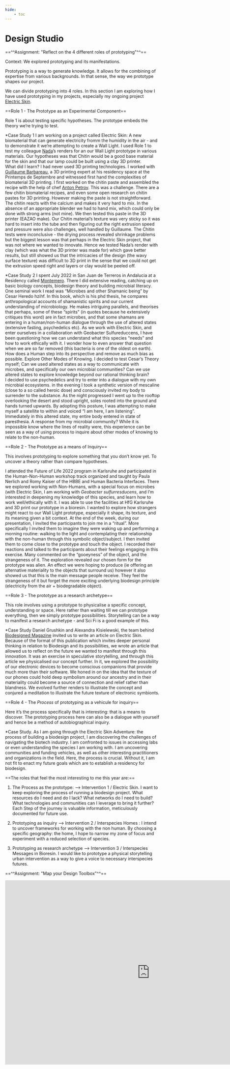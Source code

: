 ```yaml
---
hide:
    - toc
---
```


# Design Studio

==^^Assignment: "Reflect on the 4 different roles of prototyping"^^==




Context: We explored prototyping and its manifestations.

Prototyping is a way to generate knowledge. It allows for the combining of expertise from various backgrounds. In that sense, the way we prototype shapes our project.

We can divide prototyping into 4 roles. In this section I am exploring how I have used prototyping in my projects, especially my ongoing project [Electric Skin](https://www.linkedin.com/company/electric-skin/).




==Role 1 - The Prototype as an Experimental Component==

Role 1 is about testing specific hypotheses. The prototype embeds the theory we’re trying to test.

*Case Study 1
I am working on a project called Electric Skin: A new biomaterial that can generate electricity fromm the humidity in the air - and to demonstrate it we’re attempting to create a Wall Light. I used Role 1 to test my colleague [Nada](https://www.linkedin.com/in/nada-elkharashi-a46467211/)’s renders for an our Wall Light prototype in various materials. Our hypotheses was that Chitin would be a good base material for the skin and that our lamp could be built using a clay 3D printer.  
What did I learn? I had never used 3D printing technologies. I worked with [Guillaume Barbareau](https://www.linkedin.com/in/guillaumebarbareau/),  a 3D printing expert at his residency space at the Printemps de Septembre and witnessed first hand the complexities of biomaterial 3D printing.  I first worked on the chitin paste and assembled the recipe with the help of chef [Anton Petrov](https://www.linkedin.com/in/anton-petrov-7a1b8117b/). This was a challenge. There are a few chitin biomaterial recipes, and even some open research on chitin pastes for 3D printing. However making the paste is not straightforward. The chitin reacts with the calcium and makes it very hard to mix. In the absence of an appropriate blender we had to hand mix, which could only be done with strong arms (not mine).
We then tested this paste in the 3D printer (EAZAO make). Our Chitin material’s texture was very sticky so it was hard to insert into the tube and then figuring out the right extrusion speed and pressure were also challenges, well handled by Guillaume.
The Chitin tests were inconclusive - the drying process revealed shrinkage problems but the biggest lesson was that perhaps in the Electric Skin project, that was not where we wanted to innovate.
Hence we tested Nada’s render with clay (which was what the 3D printer was made for) which gave better results, but still showed us that the intricacies of the design (the wavy surface texture) was difficult to 3D print in the sense that we could not get the extrusion speed right and layers or clay would be peeled off.

*Case Study 2
I spent July 2022 in San Juan de Terreros in Andalucia at a Residency called [Montemero](https://www.montemero.eu/). There I did extensive reading, catching up on basic biology concepts, biodesign theory and building microbial literacy. One seminal work I read was “Microbes and other Shamanic being” by Cesar Heredo hzihf. In this book, which is his phd thesis, he compares anthropological accounts of shamanistic spirits and our current understanding of microbiology. He makes intriguing parallels, and theorises that perhaps, some of these “spirits” (in quotes because he extensively critiques this word) are in fact microbes, and that some shamans are entering in a human/non-human dialogue through the use of altered states (extensive fasting, psychedelics etc). As we work with Electric Skin, and enter ourselves in a collaboration with Geobacter Sulfureduccens, I have been questioning how we can understand what this species “needs” and how to work ethically with it. I wonder how to even answer that question when we are so far removed (this bacteria is one of the oldest on earth). How does a Human step into its perspective and remove as much bias as possible. Explore Other Modes of Knowing. I decided to test Cesar’s Theory myself; Can we used altered states as a way to communicate with microbes, and specifically our own microbial communities? Can we use altered states to explore knowledge beyond our rational thinking brain?  
I decided to use psychedelics and try to enter into a dialogue with my own microbial ecosystems.  in the evening  I took a synthetic version of mescaline (close to a so called heroic dose) and   consciously invited my body to surrender to the substance. As the night progressed I went up to the rooftop overlooking the desert and stood upright, soles rooted into the ground and hands turned upwards. By adopting this posture, I was attempting to make myself a satellite to within and voiced “I am here, I am listening”. Immediately in this altered state, my entire body entered in state of paresthesia.  A response from my microbial community? While it is impossible know where the lines of reality were, this experience can be seen as a way of using process to inquire about other modes of knowing to relate to the non-human.



==Role 2 - The Prototype as a means of Inquiry==

This involves prototyping to explore something that you don’t know yet. To uncover a theory rather than compare hypotheses.

I attended the Future of Life 2022 program in Karlsruhe and participated in the Human-Non-Human workshop track organized and taught by Paula Nerlich and Romy Kaiser of the HBBE and Human Bacteria Interfaces. There we explored working with Non-Humans, with a special focus on microbes (with Electric Skin, I am working with *Geobacter sulfurresducens*, and I’m interested in deepening my knowledge of this species, and learn how to work well/ethically with it. I was able to use the facilities at HfG Karlsruhe and 3D print our prototype in a bioresin. I wanted to explore how strangers might react to our Wall Light prototype, especially it shape, its texture, and its meaning given a bit context. At the end of the week, during our presentation, I invited the participants to join me in a “ritual”. More specifically I invited them to imagine they were waking up and performing a morning routine: walking to the light and contemplating their relationship with the non-human through this symbolic object/subject. I then invited them to come close to the prototype and touch the object.
I recorded their reactions and talked to the participants about their feelings engaging in this exercise. Many commented on the “gooeyness” of the object, and the strangeness of it. The exploration revealed our chosen form for the prototype was alien. An effect we were hoping to produce (ie offering an alternative materiality to the objects that surround us) however it also showed us that this is the main message people receive. They feel the strangeness of it but forget the more exciting underlying biodesign principle (electricity from the air + biodegradable object).



==Role 3 - The prototype as a research archetype==

This role involves using a prototype to physicalise a specific concept, understanding or space.  Here rather than waiting till we can prototype everything, then we simply prototype possibilities. Storytelling can be a way to manifest a research archetype - and Sci Fi is a good example of this.

*Case Study
Daniel Grushkin and Alexandra Kisielewski, the team behind [Biodesigned Magazine](https://www.biodesigned.org/) invited us to write an article on Electric Skin. Because of the format of this publication which invites deeper personal thinking in relation to Biodesign and its possibilities, we wrote an article that allowed us to reflect on the future we wanted to manifest through this innovation. It was an exercise in speculative storytelling, and through this article we physicalised our concept further. In it, we explored the possibility of our electronic devices to become conscious companions that provide much more than their software. We honed in on the idea that the texture of our phones could hold deep symbolism around our ancestry and in their  materiality could become a source of connection and relief rather than blandness. We evolved further renders to illustrate the concept and conjured a meditation to illustrate the future texture of electronic symbionts.




==Role 4 - The *Process* of prototyping as a vehicule for inquiry==

Here it’s the process specifically that is interesting: that is a means to discover. The prototyping process here can also be a dialogue with yourself and hence be a method of autobiographical inquiry.

*Case Study.
As I am going through the Electric Skin Adventure: the process of building a biodesign project, I am discovering the challenges of navigating the biotech industry. I am confronted to issues in accessing labs or even understanding the species I am working with. I am uncovering communities and funding vehicles, as well as other interesting practitioners and organizations in the field. Here, the process is crucial. Without it, I am not fit to enact my future goals which are to establish a residency for biodesign.  



==The roles that feel the most interesting to me this year are:==

1. The Process as the prototype: —-> Intervention 1 / Electric Skin. I want to keep exploring the process of running a biodesign project. What resources do I need and do I lack? What networks do I need to build? What technologies and communities can I leverage to bring it further? Each Step of the journey is valuable information, meticulously documented for future use.

2. Prototyping as inquiry  —> Intervention 2 / Interspecies Homes : I intend to uncover frameworks for working with the non human. By choosing a specific geography: the home, I hope to narrow my zone of focus and experiment with a reduced selection of species.

3. Prototyping as research archetype —> Intervention 3 / Interspecies Messages in Bioresin. I would like to prototype a physical storytelling  urban intervention as a way to give a voice to necessary interspecies futures.






==^^Assignment: "Map your Design Toolbox"^^==

<iframe src="https://embed.kumu.io/047b584306a065ee9def761b37a5be9b" width="940" height="600" frameborder="0"></iframe>
